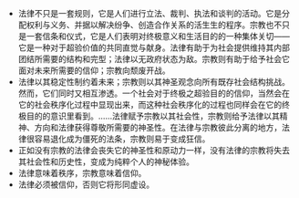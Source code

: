 - 法律不只是一套规则，它是人们进行立法、裁判、执法和谈判的活动。它是分配权利与义务、并据以解决纷争、创造合作关系的活生生的程序。宗教也不只是一套信条和仪式，它是人们表明对终极意义和生活目的的一种集体关切——它是一种对于超验价值的共同直觉与献身。法律有助于为社会提供维持其内部团结所需要的结构和完型；法律以无政府状态为敌。宗教则有助于给予社会它面对未来所需要的信仰；宗教向颓废开战。
- 法律以其稳定性制约着未来；宗教则以其神圣观念向所有既存社会结构挑战。然而，它们同时又相互渗透。一个社会对于终极之超验目的的信仰，当然会在它的社会秩序化过程中显现出来，而这种社会秩序化的过程也同样会在它的终极目的的意识里看到。……法律赋予宗教以其社会性，宗教则给予法律以其精神、方向和法律获得尊敬所需要的神圣性。在法律与宗教彼此分离的地方，法律很容易退化成为僵死的法条，宗教则易于变成狂信。
- 正如没有宗教的法律会丧失它的神圣性和原动力一样，没有法律的宗教将失去其社会性和历史性，变成为纯粹个人的神秘体验。
- 法律意味着秩序，宗教意味着信仰。
- 法律必须被信仰，否则它将形同虚设。